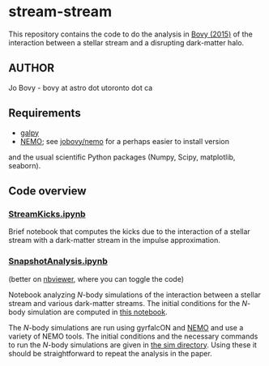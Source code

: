 # stream-stream

This repository contains the code to do the analysis in [Bovy
(2015)](http://arxiv.org/abs/1512.00452) of the interaction between a
stellar stream and a disrupting dark-matter halo.

## AUTHOR

Jo Bovy - bovy at astro dot utoronto dot ca

## Requirements

* [galpy](https://github.com/jobovy/galpy)
* [NEMO](http://bima.astro.umd.edu/nemo/); see [jobovy/nemo](https://github.com/jobovy/nemo) for a perhaps easier to install version

and the usual scientific Python packages (Numpy, Scipy, matplotlib,
seaborn).

## Code overview

### [StreamKicks.ipynb](py/StreamKicks.ipynb)

Brief notebook that computes the kicks due to the interaction of a
stellar stream with a dark-matter stream in the impulse approximation.

### [SnapshotAnalysis.ipynb](py/SnapshotAnalysis.ipynb)

(better on
[nbviewer](http://nbviewer.ipython.org/github/jobovy/stream-stream/blob/master/py/SnapshotAnalysis.ipynb), where you can toggle the code)

Notebook analyzing *N*-body simulations of the interaction between a
stellar stream and various dark-matter streams. The initial conditions
for the *N*-body simulation are computed in [this
notebook](py/Orbits-for-Nbody.ipynb).

The *N*-body simulations are run using gyrfalcON and
[NEMO](http://bima.astro.umd.edu/nemo/) and use a variety of NEMO
tools. The initial conditions and the necessary commands to run the
*N*-body simulations are given in [the sim directory](sim/). Using
these it should be straightforward to repeat the analysis in the
paper.

